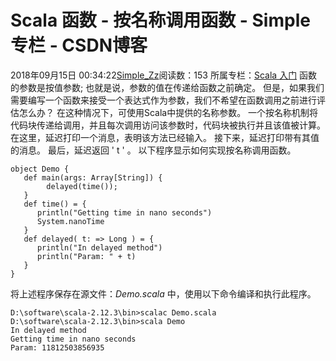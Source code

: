 # Scala  函数 - 按名称调用函数 - Simple 专栏 - CSDN博客
2018年09月15日 00:34:22[Simple_Zz](https://me.csdn.net/love284969214)阅读数：153
所属专栏：[Scala 入门](https://blog.csdn.net/column/details/27500.html)
函数的参数是按值参数; 也就是说，参数的值在传递给函数之前确定。 但是，如果我们需要编写一个函数来接受一个表达式作为参数，我们不希望在函数调用之前进行评估怎么办？ 在这种情况下，可使用Scala中提供的名称参数。
一个按名称机制将代码块传递给调用，并且每次调用访问该参数时，代码块被执行并且该值被计算。 在这里，延迟打印一个消息，表明该方法已经输入。 接下来，延迟打印带有其值的消息。 最后，延迟返回 ' t ' 。
以下程序显示如何实现按名称调用函数。
```
object Demo {
   def main(args: Array[String]) {
        delayed(time());
   }
   def time() = {
      println("Getting time in nano seconds")
      System.nanoTime
   }
   def delayed( t: => Long ) = {
      println("In delayed method")
      println("Param: " + t)
   }
}
```
将上述程序保存在源文件：*Demo.scala* 中，使用以下命令编译和执行此程序。
```
D:\software\scala-2.12.3\bin>scalac Demo.scala
D:\software\scala-2.12.3\bin>scala Demo
In delayed method
Getting time in nano seconds
Param: 11812503856935
```
